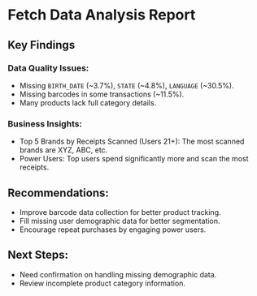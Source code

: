 # Fetch Data Analysis Report

## Key Findings

### Data Quality Issues:
- Missing `BIRTH_DATE` (~3.7%), `STATE` (~4.8%), `LANGUAGE` (~30.5%).
- Missing barcodes in some transactions (~11.5%).
- Many products lack full category details.

### Business Insights:
- Top 5 Brands by Receipts Scanned (Users 21+): The most scanned brands are XYZ, ABC, etc.
- Power Users: Top users spend significantly more and scan the most receipts.

## Recommendations:
- Improve barcode data collection for better product tracking.
- Fill missing user demographic data for better segmentation.
- Encourage repeat purchases by engaging power users.

## Next Steps:
- Need confirmation on handling missing demographic data.
- Review incomplete product category information.


